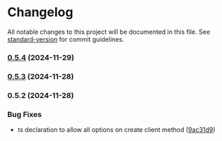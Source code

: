 # Changelog

All notable changes to this project will be documented in this file. See [standard-version](https://github.com/conventional-changelog/standard-version) for commit guidelines.

### [0.5.4](https://github.com/TizenixSL/sp-react-native-mqtt/compare/v0.5.3...v0.5.4) (2024-11-29)

### [0.5.3](https://github.com/TizenixSL/sp-react-native-mqtt/compare/v0.5.2...v0.5.3) (2024-11-28)

### 0.5.2 (2024-11-28)


### Bug Fixes

* ts declaration to allow all options on create client method ([9ac31d9](https://github.com/TizenixSL/sp-react-native-mqtt/commit/9ac31d9a2af66901b11e7f13373cd377f925fb61))

